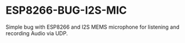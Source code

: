 # ESP8266-BUG-I2S-MIC
Simple bug with ESP8266 and I2S MEMS microphone for listening and recording Audio via UDP.
